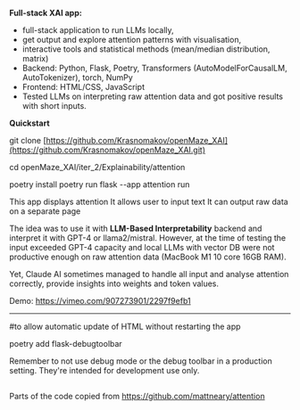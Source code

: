 **Full-stack XAI app:**
- full-stack application to run LLMs locally,
- get output and explore attention patterns with visualisation,
- interactive tools and statistical methods (mean/median distribution, matrix)
- Backend: Python, Flask, Poetry, Transformers (AutoModelForCausalLM, AutoTokenizer), torch, NumPy
- Frontend: HTML/CSS, JavaScript
- Tested LLMs on interpreting raw attention data and got positive results with short inputs.


**Quickstart**

git clone [https://github.com/Krasnomakov/openMaze_XAI](https://github.com/Krasnomakov/openMaze_XAI.git)

cd openMaze_XAI/iter_2/Explainability/attention

poetry install 
poetry run flask --app attention run 


This app displays attention 
It allows user to input text 
It can output raw data on a separate page 

The idea was to use it with **LLM-Based Interpretability** backend and interpret it with GPT-4 or llama2/mistral.
However, at the time of testing the input exceeded GPT-4 capacity and local LLMs with vector DB were not productive enough on raw attention data (MacBook M1 10 core 16GB RAM). 

Yet, Claude AI sometimes managed to handle all input and analyse attention correctly, provide insights into weights and token values.

Demo: https://vimeo.com/907273901/2297f9efb1

---

#to allow automatic update of HTML without restarting the app

poetry add flask-debugtoolbar 

Remember to not use debug mode or the debug toolbar in a production setting. They're intended for development use only.

##

Parts of the code copied from https://github.com/mattneary/attention
